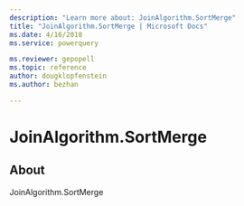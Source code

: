 ```yaml
---
description: "Learn more about: JoinAlgorithm.SortMerge"
title: "JoinAlgorithm.SortMerge | Microsoft Docs"
ms.date: 4/16/2018
ms.service: powerquery

ms.reviewer: gepopell
ms.topic: reference
author: dougklopfenstein
ms.author: bezhan

---
```

# JoinAlgorithm.SortMerge
## About
JoinAlgorithm.SortMerge

